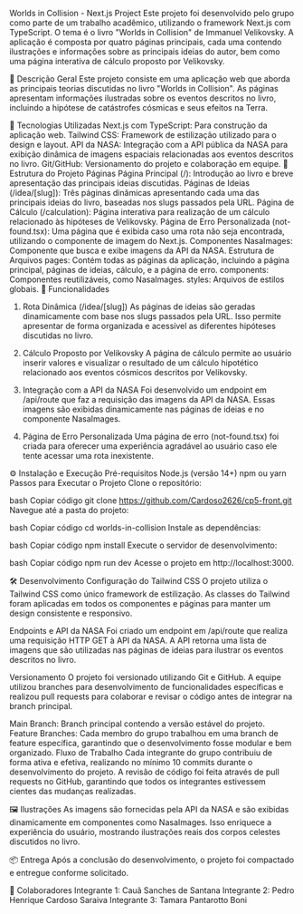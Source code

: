 Worlds in Collision - Next.js Project
Este projeto foi desenvolvido pelo grupo como parte de um trabalho acadêmico, utilizando o framework Next.js com TypeScript. O tema é o livro "Worlds in Collision" de Immanuel Velikovsky. A aplicação é composta por quatro páginas principais, cada uma contendo ilustrações e informações sobre as principais ideias do autor, bem como uma página interativa de cálculo proposto por Velikovsky.

📝 Descrição Geral
Este projeto consiste em uma aplicação web que aborda as principais teorias discutidas no livro "Worlds in Collision". As páginas apresentam informações ilustradas sobre os eventos descritos no livro, incluindo a hipótese de catástrofes cósmicas e seus efeitos na Terra.

🚀 Tecnologias Utilizadas
Next.js com TypeScript: Para construção da aplicação web.
Tailwind CSS: Framework de estilização utilizado para o design e layout.
API da NASA: Integração com a API pública da NASA para exibição dinâmica de imagens espaciais relacionadas aos eventos descritos no livro.
Git/GitHub: Versionamento do projeto e colaboração em equipe.
📂 Estrutura do Projeto
Páginas
Página Principal (/): Introdução ao livro e breve apresentação das principais ideias discutidas.
Páginas de Ideias (/idea/[slug]): Três páginas dinâmicas apresentando cada uma das principais ideias do livro, baseadas nos slugs passados pela URL.
Página de Cálculo (/calculation): Página interativa para realização de um cálculo relacionado às hipóteses de Velikovsky.
Página de Erro Personalizada (not-found.tsx): Uma página que é exibida caso uma rota não seja encontrada, utilizando o componente de imagem do Next.js.
Componentes
NasaImages: Componente que busca e exibe imagens da API da NASA.
Estrutura de Arquivos
pages: Contém todas as páginas da aplicação, incluindo a página principal, páginas de ideias, cálculo, e a página de erro.
components: Componentes reutilizáveis, como NasaImages.
styles: Arquivos de estilos globais.
🌌 Funcionalidades
1. Rota Dinâmica (/idea/[slug])
As páginas de ideias são geradas dinamicamente com base nos slugs passados pela URL. Isso permite apresentar de forma organizada e acessível as diferentes hipóteses discutidas no livro.

2. Cálculo Proposto por Velikovsky
A página de cálculo permite ao usuário inserir valores e visualizar o resultado de um cálculo hipotético relacionado aos eventos cósmicos descritos por Velikovsky.

3. Integração com a API da NASA
Foi desenvolvido um endpoint em /api/route que faz a requisição das imagens da API da NASA. Essas imagens são exibidas dinamicamente nas páginas de ideias e no componente NasaImages.

4. Página de Erro Personalizada
Uma página de erro (not-found.tsx) foi criada para oferecer uma experiência agradável ao usuário caso ele tente acessar uma rota inexistente.

⚙️ Instalação e Execução
Pré-requisitos
Node.js (versão 14+)
npm ou yarn
Passos para Executar o Projeto
Clone o repositório:

bash
Copiar código
git clone <https://github.com/Cardoso2626/cp5-front.git>
Navegue até a pasta do projeto:

bash
Copiar código
cd worlds-in-collision
Instale as dependências:

bash
Copiar código
npm install
Execute o servidor de desenvolvimento:

bash
Copiar código
npm run dev
Acesse o projeto em http://localhost:3000.

🛠️ Desenvolvimento
Configuração do Tailwind CSS
O projeto utiliza o Tailwind CSS como único framework de estilização. As classes do Tailwind foram aplicadas em todos os componentes e páginas para manter um design consistente e responsivo.

Endpoints e API da NASA
Foi criado um endpoint em /api/route que realiza uma requisição HTTP GET à API da NASA. A API retorna uma lista de imagens que são utilizadas nas páginas de ideias para ilustrar os eventos descritos no livro.

Versionamento
O projeto foi versionado utilizando Git e GitHub. A equipe utilizou branches para desenvolvimento de funcionalidades específicas e realizou pull requests para colaborar e revisar o código antes de integrar na branch principal.

Main Branch: Branch principal contendo a versão estável do projeto.
Feature Branches: Cada membro do grupo trabalhou em uma branch de feature específica, garantindo que o desenvolvimento fosse modular e bem organizado.
Fluxo de Trabalho
Cada integrante do grupo contribuiu de forma ativa e efetiva, realizando no mínimo 10 commits durante o desenvolvimento do projeto. A revisão de código foi feita através de pull requests no GitHub, garantindo que todos os integrantes estivessem cientes das mudanças realizadas.

🖼️ Ilustrações
As imagens são fornecidas pela API da NASA e são exibidas dinamicamente em componentes como NasaImages. Isso enriquece a experiência do usuário, mostrando ilustrações reais dos corpos celestes discutidos no livro.

📦 Entrega
Após a conclusão do desenvolvimento, o projeto foi compactado e entregue conforme solicitado.


👥 Colaboradores
Integrante 1: Cauã Sanches de Santana
Integrante 2: Pedro Henrique Cardoso Saraiva
Integrante 3: Tamara Pantarotto Boni